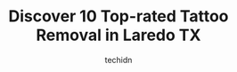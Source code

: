 ---
layout: ampstory
image: https://i0.wp.com/www.depkes.org/wp-content/uploads/2023/06/tattoo-removal-0-in-laredo-tx-1685866160.jpeg?resize=640,853
author: techidn
featured: false
description: Discover the impressive array of Tattoo Removal options in Laredo TX, where you can find 10 of the largest Tattoo Removal establishments in the area. From renowned classics to hidden gems, L
title: Discover 10 Top-rated Tattoo Removal in Laredo TX
cover:
   title: Discover 10 Top-rated Tattoo Removal in Laredo TX
   subtitle: Rickpate
   background: https://www.depkes.org/wp-content/uploads/2023/06/tattoo-removal-0-in-laredo-tx-1685866160.jpeg

pages: 
 - layout: thirds
   top: <h1>#1 Horikawa Tattoo & Piercing Studios</h1>
   bottom: "<p>I had the pleasure of being tattooed by Marcos recently. Sometimes, you book a tattoo artist because youve seen how great their work is but when you get to the shop, t</p>"
   background: https://www.depkes.org/wp-content/uploads/2023/06/tattoo-removal-1-in-laredo-tx-1685866161.jpeg
   backgroundblur: true
 - layout: thirds
   top: <h1>#2 Lazy Boy Tattoos</h1>
   bottom: "<p>Had a couple of great experiences with this place! A few weeks ago, we brought my dad in to get a second ear piercing. They were quick and professional and its healing g</p>"
   background: https://www.depkes.org/wp-content/uploads/2023/06/tattoo-removal-2-in-laredo-tx-1685866162.jpeg
   cta:
      link: https://www.depkes.org/blog/discover-10-top-rated-tattoo-removal-in-laredo-tx/
      text: Discover 10 Top-rated Tattoo Removal in Laredo TX
 - layout: thirds
   top: <h1>#3 2 Far Gone Tattoos</h1>
   bottom: "<p>201 W Hillside Rd STE 11, Laredo, TX 78041, United States</p>"
   background: https://www.depkes.org/wp-content/uploads/2023/06/tattoo-removal-3-in-laredo-tx-1685866162.jpeg
   cta:
      link: https://www.depkes.org/blog/discover-10-top-rated-tattoo-removal-in-laredo-tx/
      text: Discover 10 Top-rated Tattoo Removal in Laredo TX
 - layout: thirds
   top: <h1>#4 Huaxtek Tattoos & Body Piercing</h1>
   bottom: "<p>2719 N Meadow Ave, Laredo, TX 78040, United States</p>"
   background: https://images.unsplash.com/photo-1524169358666-79f22534bc6e?ixlib=rb-4.0.3&ixid=MnwxMjA3fDB8MHxwaG90by1wYWdlfHx8fGVufDB8fHx8&auto=format&fit=crop&w=640&h=853&q=80
   cta:
      link: https://www.depkes.org/blog/discover-10-top-rated-tattoo-removal-in-laredo-tx/
      text: Discover 10 Top-rated Tattoo Removal in Laredo TX
 - layout: thirds
   top: <h1>#5 Tinta Sagrada Tattoos & Supplies</h1>
   bottom: "<p>4205 Jaime Zapata Memorial Hwy Suite A-2, Laredo, TX 78043, United States</p>"
   background: https://images.unsplash.com/photo-1608501821300-4f99e58bba77?ixlib=rb-4.0.3&ixid=MnwxMjA3fDB8MHxwaG90by1wYWdlfHx8fGVufDB8fHx8&auto=format&fit=crop&w=640&h=853&q=80
   cta:
      link: https://www.depkes.org/blog/discover-10-top-rated-tattoo-removal-in-laredo-tx/
      text: Discover 10 Top-rated Tattoo Removal in Laredo TX
 - layout: thirds
   top: <h1>#6 Skintology Spa</h1>
   bottom: "<p>3402 E Del Mar Blvd Suite 200, Laredo, TX 78041, United States</p>"
   background: https://images.unsplash.com/photo-1552083974-186346191183?ixlib=rb-4.0.3&ixid=MnwxMjA3fDB8MHxwaG90by1wYWdlfHx8fGVufDB8fHx8&auto=format&fit=crop&w=640&h=853&q=80
   cta:
      link: https://www.depkes.org/blog/discover-10-top-rated-tattoo-removal-in-laredo-tx/
      text: Discover 10 Top-rated Tattoo Removal in Laredo TX
 - layout: thirds
   top: <h1>#7 Ink St. Tattoo Studio</h1>
   bottom: "<p>4415 McPherson Rd, Laredo, TX 78041, United States</p>"
   background: https://images.unsplash.com/photo-1509114397022-ed747cca3f65?ixlib=rb-4.0.3&ixid=MnwxMjA3fDB8MHxwaG90by1wYWdlfHx8fGVufDB8fHx8&auto=format&fit=crop&w=640&h=853&q=80
   cta:
      link: https://www.depkes.org/blog/discover-10-top-rated-tattoo-removal-in-laredo-tx/
      text: Discover 10 Top-rated Tattoo Removal in Laredo TX
 - layout: thirds
   middle: Continue reading...
   background: https://images.unsplash.com/photo-1531169509526-f8f1fdaa4a67?ixlib=rb-4.0.3&ixid=MnwxMjA3fDB8MHxwaG90by1wYWdlfHx8fGVufDB8fHx8&auto=format&fit=crop&w=640&h=853&q=80
   cta:
      link: https://www.depkes.org/blog/discover-10-top-rated-tattoo-removal-in-laredo-tx/
      text: Discover 10 Top-rated Tattoo Removal in Laredo TX
      
---